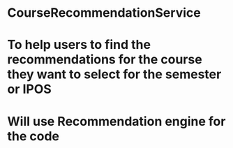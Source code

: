 # CourseRecommendationService
# To help users to find the recommendations for the course they want to select for the semester or IPOS	
# Will use Recommendation engine for the code